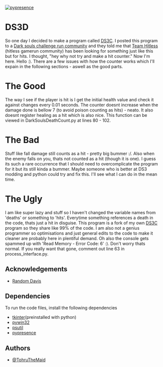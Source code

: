[![pypresence](https://img.shields.io/badge/using-pypresence-00bb88.svg?style=for-the-badge&logo=discord&logoWidth=20)](https://github.com/qwertyquerty/pypresence)



# DS3D
So one day I decided to make a program called [DS3C](https://github.com/TohruTheMaid/DS3C).
I posted this program to a [Dark souls challenge run community](https://discord.gg/vESQQvm) and they told me that [Team Hitless](https://discord.gg/4E7cSK7) (hitless gamerun community)
has been looking for something just like this but for hits. I thought, "hey why not try and make a hit counter." Now I'm here. Hello :). There are a few issues with how the counter works which I'll expain
in the following sections - aswell as the good parts.
# The Good
The way I see if the player is hit is I get the initial health value and check it against changes every 0.01 seconds.
The counter doesnt increase when the damage done is bellow 7 (to avoid poison counting as hits) - neato.
 It also doesnt register healing as a hit which is also nice. This function can be viewed in DarkSoulsDeathCount.py at 
 lines 80 - 102. 
# The Bad
Stuff like fall damage still counts as a hit - pretty big bummer :/. Also when the enemy falls on you, thats not counted
as a hit (though it is one). I guess its such a rare occurrence that I should need to overcomplicate the program for it 
but its still kinda a bummer. Maybe someone who is better at DS3 modding and python could try and fix this. I'll see what I can do 
in the mean time.

# The Ugly
I am like super lazy and stuff so I haven't changed the variable names from 'deaths' or something to 'hits'.
Everytime something references a death in the code, thats just a hit in disguise. This program is a fork of my own [DS3C](https://github.com/TohruTheMaid/DS3C) program
so they share like 99% of the code. I am also not a genius programmer so optimisations and just general edits to the code 
to make it cleaner are probably here in plentiful demand. Oh also the console gets spammed up with 'Read Memory - Error Code: 6' :). Don't worry thats normal. If you
really want that gone, comment out line 63 in process_interface.py.
## Acknowledgements

 - [Random Davis](https://www.youtube.com/channel/UCEtOy2t4jLY7oNGHfdlMHvA)


## Dependencies
To run the code files, install the following dependencies

- [tkinter](https://tkdocs.com/tutorial/install.html)(preinstalled with python)
- [pywin32](https://pypi.org/project/pywin32/)
- [psutil](https://pypi.org/project/psutil/)
- [pypresence](https://pypi.org/project/pypresence/3.2.0/)


## Authors

- [@TohruTheMaid](https://github.com/TohruTheMaid)

